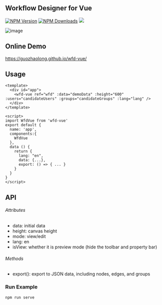 ## Workflow Designer for Vue

[![NPM Version](http://img.shields.io/npm/v/wfd-vue.svg?style=flat)](https://www.npmjs.org/package/wfd-vue)
[![NPM Downloads](https://img.shields.io/npm/dm/wfd-vue.svg?style=flat)](https://www.npmjs.org/package/wfd-vue)
![](https://img.shields.io/badge/license-MIT-000000.svg)

![image](https://github.com/keyreply/wfd-vue/raw/feature/flow-test/example/snapshots/1.png)

## Online Demo
https://guozhaolong.github.io/wfd-vue/

## Usage
```
<template>
  <div id="app">
    <wfd-vue ref="wfd" :data="demoData" :height="600" :users="candidateUsers" :groups="candidateGroups" :lang="lang" />
  </div>
</template>

<script>
import WfdVue from 'wfd-vue'
export default {
  name: 'app',
  components:{
    WfdVue
  },
  data () {
    return {
      lang: "en",
      data: {...},
      export: () => { ... }
    }
  }
}
</script>
```

## API
###### Attributes
* data: initial data
* height: canvas height
* mode: view/edit
* lang: en
* isView: whether it is preview mode (hide the toolbar and property bar)

###### Methods
* export(): export to JSON data, including nodes, edges, and groups


### Run Example
```
npm run serve
```
